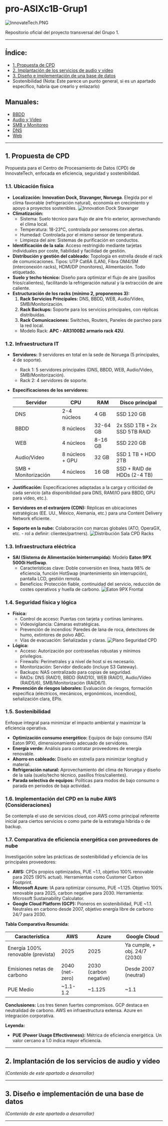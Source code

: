 # pro-ASIXc1B-Grup1

![InnovateTech.PNG](assets/img/InnovateTech.PNG)

Repositorio oficial del proyecto transversal del Grupo 1.

---

## Índice:

- [1. Propuesta de CPD](#1-propuesta-de-cpd)
- [2. Implantación de los servicios de audio y vídeo](#2-implantación-de-los-servicios-de-audio-y-vídeo)
- [3. Diseño e implementación de una base de datos](#3-diseño-e-implementación-de-una-base-de-datos)
- Sostenibilidad (Nota: Este parece un punto general, si es un apartado específico, habría que crearlo y enlazarlo)

Manuales:
-
  - [BBDD](manuales/SMB%20y%20Monitoreo%20%28manual%29.pdf)
  - [Audio y Video](manuales/SMB%20y%20Monitoreo%20%28manual%29.pdf)
  - [SMB y Monitoreo](manuales/SMB%20y%20Monitoreo%20%28manual%29.pdf)
  - [DNS](manuales/SMB%20y%20Monitoreo%20%28manual%29.pdf)
  - [Web](manuales/SMB%20y%20Monitoreo%20%28manual%29.pdf)

---

## 1. Propuesta de CPD

Propuesta para el Centro de Procesamiento de Datos (CPD) de InnovateTech, enfocada en eficiencia, seguridad y sostenibilidad.

### 1.1. Ubicación física

*   **Localización:** **Innovation Dock, Stavanger, Noruega**. Elegida por el clima favorable (refrigeración natural), economía en crecimiento y apoyo a proyectos sostenibles.
    ![Innovation Dock Stavanger](assets/img/cpd/innovation_dock_stavanger.png)
*   **Climatización:**
    *   Sistema: Suelo técnico para flujo de aire frío exterior, aprovechando el clima local.
    *   Temperatura: 18-23°C, controlada por sensores con alertas.
    *   Humedad: Controlada por el mismo sensor de temperatura.
    *   Limpieza del aire: Sistemas de purificación en conductos.
*   **Identificación de la sala:** Acceso restringido mediante tarjetas individuales por coste, fiabilidad y facilidad de gestión.
*   **Distribución y gestión del cableado:** Topología en estrella desde el rack de comunicaciones. Tipos: UTP Cat6A (LAN), Fibra OM4/SM (interconexión racks), HDMI/DP (monitores), Alimentación. Todo etiquetado.
*   **Suelo y techo técnico:** Diseño para optimizar el flujo de aire (pasillos fríos/calientes), facilitando la refrigeración natural y la extracción de aire caliente.
*   **Estructuración de los racks (mínimo 2, proponemos 3):**
    1.  **Rack Servicios Principales:** DNS, BBDD, WEB, Audio/Vídeo, SMB/Monitorización.
    2.  **Rack Backups:** Soporte para los servicios principales, con réplicas distribuidas.
    3.  **Rack Comunicaciones:** Switches, Routers, Paneles de parcheo para la red local.
    *   Modelo Rack: **APC - AR3100B2 armario rack 42U**.

### 1.2. Infraestructura IT

*   **Servidores:** 9 servidores en total en la sede de Noruega (5 principales, 4 de soporte).
    *   Rack 1: 5 servidores principales (DNS, BBDD, WEB, Audio/Video, SMB/Monitorización).
    *   Rack 2: 4 servidores de soporte.
*   **Especificaciones de los servidores:**

    | Servidor              | CPU             | RAM       | Disco principal                |
    | --------------------- | --------------- | --------- | ------------------------------ |
    | DNS                   | 2-4 núcleos     | 4 GB      | SSD 120 GB                     |
    | BBDD                  | 8 núcleos       | 32-64 GB  | 2x SSD 1TB + 2x SSD 5TB RAID   |
    | WEB                   | 4 núcleos       | 8-16 GB   | SSD 220 GB                     |
    | Audio/Video           | 8 núcleos + GPU | 32 GB     | SSD 1 TB + HDD 2TB             |
    | SMB + Monitorización  | 4 núcleos       | 16 GB     | SSD + RAID de HDDs (2-4 TB)    |
*   **Justificación:** Especificaciones adaptadas a la carga y criticidad de cada servicio (alta disponibilidad para DNS, RAM/IO para BBDD, GPU para vídeo, etc.).
*   **Servidores en el extranjero (CDN):** Réplicas en ubicaciones estratégicas (EE. UU., México, Alemania, etc.) para una Content Delivery Network eficiente.
*   **Soporte en la nube:** Colaboración con marcas globales (ATO, OperaGX, etc. - rol a definir: clientes/partners).
    ![Distribución Sala CPD Racks](assets/img/cpd/distribucion_sala_racks.png)

### 1.3. Infraestructura eléctrica

*   **SAI (Sistema de Alimentación Ininterrumpida):** Modelo **Eaton 9PX 5000i HotSwap**.
    *   Características clave: Doble conversión en línea, hasta 98% de eficiencia, función HotSwap (mantenimiento sin interrupción), pantalla LCD, gestión remota.
    *   Beneficios: Protección fiable, continuidad del servicio, reducción de costes operativos y huella de carbono.
    ![Eaton 9PX Frontal](assets/img/cpd/eaton_9px_frontal.png)

### 1.4. Seguridad física y lógica

*   **Física:**
    *   Control de acceso: Puertas con tarjeta y cortinas laminares.
    *   Videovigilancia: Cámaras estratégicas.
    *   Prevención de incendios: Paredes de lana de roca, detectores de humo, extintores de polvo ABC.
    *   Vías de evacuación: Señalizadas y claras.
    ![Plano Seguridad CPD](assets/img/cpd/plano_seguridad_cpd.png)
*   **Lógica:**
    *   Acceso: Autorización por contraseñas robustas y mínimos privilegios.
    *   Firewalls: Perimetrales y a nivel de host si es necesario.
    *   Monitorización: Servidor dedicado (incluye S3 Gateway).
    *   Backups: NAS centralizado para copias de seguridad.
    *   RAIDs: DNS (RAID1), BBDD (RAID10), WEB (RAID1), Audio/Vídeo (RAID5/6), SMB/Monitorización (RAID6/1).
*   **Prevención de riesgos laborales:** Evaluación de riesgos, formación específica (eléctricos, mecánicos, ergonómicos, incendios), señalización clara, EPIs.

### 1.5. Sostenibilidad

Enfoque integral para minimizar el impacto ambiental y maximizar la eficiencia operativa.
*   **Optimización consumo energético:** Equipos de bajo consumo (SAI Eaton 9PX), dimensionamiento adecuado de servidores.
*   **Energía verde:** Análisis para contratar proveedores de energía renovable.
*   **Ahorro en cableado:** Diseño en estrella para minimizar longitud y material.
*   **Refrigeración natural:** Aprovechamiento del clima de Noruega y diseño de la sala (suelo/techo técnico, pasillos fríos/calientes).
*   **Parada selectiva de equipos:** Políticas para modos de bajo consumo o parada en periodos de baja actividad.

### 1.6. Implementación del CPD en la nube AWS (Consideraciones)

Se contempla el uso de servicios cloud, con AWS como principal referente inicial para ciertos servicios o como parte de la estrategia híbrida o de backup.

### 1.7. Comparativa de eficiencia energética con proveedores de nube

Investigación sobre las prácticas de sostenibilidad y eficiencia de los principales proveedores:

*   **AWS:** CPDs propios optimizados, PUE ~1.1, objetivo 100% renovable para 2025 (90% actual). Herramientas como Customer Carbon Footprint.
*   **Microsoft Azure:** IA para optimizar consumo, PUE ~1.125. Objetivo 100% renovable para 2025, carbon negative para 2030. Herramienta: Microsoft Sustainability Calculator.
*   **Google Cloud Platform (GCP):** Pioneros en sostenibilidad, PUE ~1.1. Neutrales en carbono desde 2007, objetivo energía libre de carbono 24/7 para 2030.

**Tabla Comparativa Resumida:**

| Característica                     | AWS                             | Azure                         | Google Cloud                     |
| ---------------------------------- | ------------------------------- | ----------------------------- | -------------------------------- |
| Energía 100% renovable (prevista)  | 2025                            | 2025                          | Ya cumple, + obj. 24/7 (2030)  |
| Emisiones netas de carbono         | 2040 (net-zero)                 | 2030 (carbon negative)        | Desde 2007 (neutral)            |
| PUE Medio                          | ~1.1-1.2                        | ~1.125                        | ~1.1                             |

**Conclusiones:** Los tres tienen fuertes compromisos. GCP destaca en neutralidad de carbono. AWS en infraestructura extensa. Azure en integración corporativa.

**Leyenda:**
*   **PUE (Power Usage Effectiveness):** Métrica de eficiencia energética. Un valor cercano a 1.0 indica mayor eficiencia.

---

## 2. Implantación de los servicios de audio y vídeo

*(Contenido de este apartado a desarrollar)*

---

## 3. Diseño e implementación de una base de datos

*(Contenido de este apartado a desarrollar)*

---